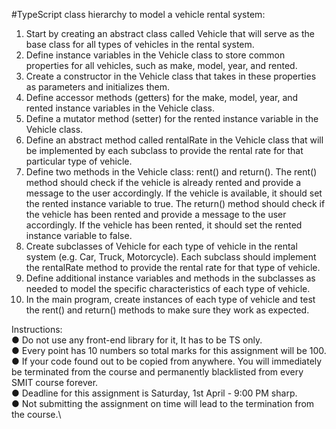 #TypeScript class hierarchy to model a vehicle rental system: 

1. Start by creating an abstract class called Vehicle that will serve as the base class
for all types of vehicles in the rental system.
2. Define instance variables in the Vehicle class to store common properties for all
vehicles, such as make, model, year, and rented.
3. Create a constructor in the Vehicle class that takes in these properties as
parameters and initializes them.
4. Define accessor methods (getters) for the make, model, year, and rented instance
variables in the Vehicle class.
5. Define a mutator method (setter) for the rented instance variable in the Vehicle
class.
6. Define an abstract method called rentalRate in the Vehicle class that will be
implemented by each subclass to provide the rental rate for that particular type
of vehicle.
7. Define two methods in the Vehicle class: rent() and return(). The rent() method
should check if the vehicle is already rented and provide a message to the user
accordingly. If the vehicle is available, it should set the rented instance variable to
true. The return() method should check if the vehicle has been rented and provide
a message to the user accordingly. If the vehicle has been rented, it should set
the rented instance variable to false.
8. Create subclasses of Vehicle for each type of vehicle in the rental system (e.g.
Car, Truck, Motorcycle). Each subclass should implement the rentalRate method
to provide the rental rate for that type of vehicle.
9. Define additional instance variables and methods in the subclasses as needed to
model the specific characteristics of each type of vehicle.
10. In the main program, create instances of each type of vehicle and test the rent()
and return() methods to make sure they work as expected.

Instructions:\
● Do not use any front-end library for it, It has to be TS only.\
● Every point has 10 numbers so total marks for this assignment will be 100.\
● If your code found out to be copied from anywhere. You will immediately be terminated from the course and permanently blacklisted from every SMIT course forever.\
● Deadline for this assignment is Saturday, 1st April - 9:00 PM sharp.\
● Not submitting the assignment on time will lead to the termination from the course.\

